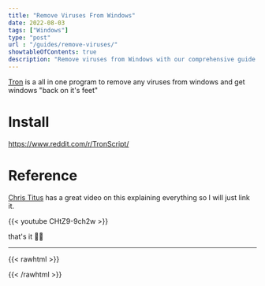```yaml
---
title: "Remove Viruses From Windows"
date: 2022-08-03
tags: ["Windows"]
type: "post"
url : "/guides/remove-viruses/"
showtableOfContents: true
description: "Remove viruses from Windows with our comprehensive guide. Follow our step-by-step instructions to effectively clean and protect your system"
---
```


[Tron](https://old.reddit.com/r/TronScript/) is a all in one program to remove any viruses from windows and get windows "back on it's feet"

# Install 

https://www.reddit.com/r/TronScript/

# Reference

[Chris Titus](https://christitus.com/) has a great video on this explaining everything so I will just link it. 

{{< youtube CHtZ9-9ch2w >}}

that's it ✌🏽

-------------------------------------------------------------
{{< rawhtml >}} 
 
{{< /rawhtml >}}